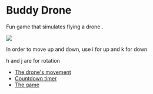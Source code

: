 # Buddy Drone

<p>Fun game that simulates flying a drone .</p>

![](https://media.giphy.com/media/TKYHkWRbBjs7w3B11r/giphy.gif)
<p>In order to move up and down, use i for up and k for down</p>
<p>h and j are for rotation</p>

* [The drone's movement ](https://github.com/arielBar1295/unity/blob/master/drone/Assets/script/movingDrone.cs)
* [Countdown timer](https://github.com/arielBar1295/unity/blob/master/drone/Assets/script/Countdown.cs) 
* [The game ](https://ariel1295.itch.io/brick/) 

